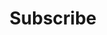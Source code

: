 ---
layout: theme2020
title: Subscribe
permalink: /subscribe/
intro-title: Join the List
intro-description: We send monthly emails sharing business insights + tools.  We promise it’s only the good stuff.  You’ll want to keep these in your inbox.  Join our list and drop your email below.
page_sections:
- template: block-theme2020-pagetitle
  block: theme2020-pagetitle
- template: block-theme2020-subscribe
  block: theme2020-subscribe
- template: block-theme2020-workwithus
  block: theme2020-workwithus
---